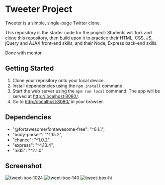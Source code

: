 # Tweeter Project

Tweeter is a simple, single-page Twitter clone.

This repository is the starter code for the project: Students will fork and clone this repository, then build upon it to practice their HTML, CSS, JS, jQuery and AJAX front-end skills, and their Node, Express back-end skills.

Done with mentor
## Getting Started

1. Clone your repository onto your local device.
2. Install dependencies using the `npm install` command.
3. Start the web server using the `npm run local` command. The app will be served at <http://localhost:8080/>.
4. Go to <http://localhost:8080/> in your browser.

## Dependencies

-  "@fortawesome/fontawesome-free": "^6.1.1",
-  "body-parser": "^1.15.2",
-  "chance": "^1.0.2",
-  "express": "^4.13.4",
-  "md5": "^2.1.0"

## Screenshot 
![tweet-box-1024](https://user-images.githubusercontent.com/90575401/161449808-e4c0e817-18bc-4db6-b8d4-4a3b1f2a454d.png)
![tweet-box-140](https://user-images.githubusercontent.com/90575401/161449824-446597d5-ef20-46c0-856b-ef22678e680e.png)
![tweet-box-hi](https://user-images.githubusercontent.com/90575401/161449835-eacf8782-d9b4-483c-a445-5b4af3087af4.png)
